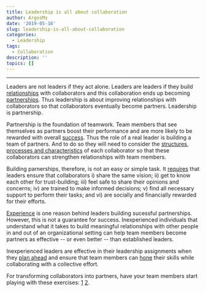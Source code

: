 ```yaml
---
title: Leadership is all about collaboration
author: ArgosMs
date: '2019-05-16'
slug: leadership-is-all-about-collaboration
categories:
  - Leadership
tags:
  - Collaboration
description: ''
topics: []
---
```


*** 

Leaders are not leaders if they act alone. Leaders are leaders if they build [relationships](https://journals.sagepub.com/doi/abs/10.1177/107179199700400402) with collaborators and this collaboration ends up becoming [partnerships](https://www.emeraldinsight.com/doi/full/10.1108/01437730010335445). Thus leadership is about improving relationships with collaborators so that collaborators eventually become partners. Leadership is partnership.

Partnership is the foundation of teamwork. Team members that see themselves as partners boost their performance and are more likely to be rewarded with overall [success](https://www.sciencedirect.com/science/article/pii/S0263786310000566). Thus the role of a real leader is building a team of partners. And to do so they will need to consider the [structures, processes and characteristics](https://journals.aom.org/doi/abs/10.5465/1556343) of each collaborator so that these collaborators can strengthen relationships with team members.

Building parnerships, therefore, is not an easy or simple task. It [requires](https://eric.ed.gov/?id=ED535652) that leaders ensure that collaborators i) share the same vision; ii) get to know each other for trust-building; iii) feel safe to share their opinions and concerns; iv) are trained to make informed decisions; v) find all necessary support to perform their tasks; and vi) are socially and financially rewarded for their efforts.

[Experience](https://ccph.memberclicks.net/assets/Documents/FocusAreas/muj_20.2_freeman.pdf) is one reason behind leaders building sucessful partnerships. However, this is not a guarantee for success. Inexperienced individuals that understand what it takes to build meaningful relationships with other people in and out of an organizational setting can help team members become partners as effective -- or even better -- than established leaders. 

Inexperienced leaders are effective in their leadership assignments when they [plan ahead](https://onlinelibrary.wiley.com/doi/abs/10.1002/jcop.20037) and ensure that team members can [hone](http://eds.b.ebscohost.com/eds/detail/detail?vid=0&sid=1f7d78ed-da6f-43f5-b8d3-6d16d304a807%40sessionmgr103&bdata=JnNpdGU9ZWRzLWxpdmUmc2NvcGU9c2l0ZQ%3d%3d#AN=37138538&db=a9h) their skills while collaborating with a collective effort. 

For transforming collaborators into partners, have your team members start playing with these exercises: [1](https://gamestorming.com/building-partnerships/) [2](https://www.xplane.com/designops).

